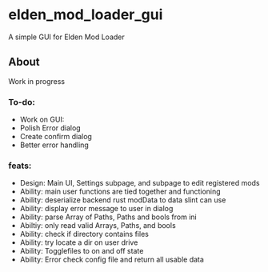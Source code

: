 # elden_mod_loader_gui

A simple GUI for Elden Mod Loader

## About

Work in progress

### To-do:

* Work on GUI:  
* Polish Error dialog  
* Create confirm dialog   
* Better error handling  

### feats:

* Design: Main UI, Settings subpage, and subpage to edit registered mods
* Ability: main user functions are tied together and functioning  
* Ability: deserialize backend rust modData to data slint can use  
* Ability: display error message to user in dialog  
* Ability: parse Array of Paths, Paths and bools from ini  
* Abiltiy: only read valid Arrays, Paths, and bools  
* Ability: check if directory contains files  
* Ability: try locate a dir on user drive  
* Ability: Togglefiles to on and off state  
* Ability: Error check config file and return all usable data  